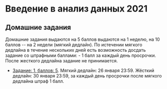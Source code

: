 # Введение в анализ данных 2021

## Домашние задания
Домашние задания выдаются на 5 баллов выдаются на 1 неделю, на 10 баллов -- на 2 недели (мягкий дедлайн). По истечении мягкого дедлайна в течение нескольких дней есть возможность досдать задание со штрафными баллами: - 1 балл за каждый день просрочки. После жесткого дедлайна задание не принимается.

* [Задание: 1, баллов: 5](https://github.com/PersDep/data-mining-intro-2021/blob/main/hw01-pandas.ipynb). Мягкий дедлайн: 26 января 23:59. Жёсткий дедлайн: 30 января 23:59, за каждый день просрочки после мягкого дедлайна штраф 1 балл.
